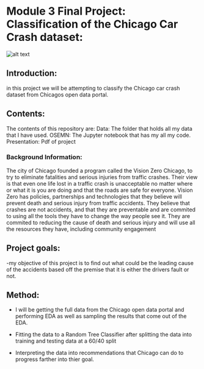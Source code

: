 
# Module 3 Final Project: Classification of the Chicago Car Crash dataset:
![alt text](https://hotelemc2.com/wp-content/uploads/2018/02/Why-Chicago-is-the-Best-City-in-the-World.png)
## Introduction:
in this project we will be attempting to classify the Chicago car crash dataset from Chicagos open data portal.

## Contents:
The contents of this repository are:
    Data: The folder that holds all my data that I have used.
    OSEMN: The Jupyter notebook that has my all my code.
    Presentation: Pdf of project
   
### Background Information:
The city of Chicago founded a program called the Vision Zero Chicago, to try to eliminate fatalities and serious injuries from traffic crashes. Their view is that even one life lost in a traffic crash is unacceptable no matter where or what it is you are doing and that the roads are safe for everyone. Vision Zero has policies, partnerships and technologies that they believe will prevent death and serious injury from traffic accidents. They believe that crashes are not accidents, and that they are preventable and are commited to using all the tools they have to change the way people see it. They are commited to reducing the cause of death and serious injury and will use all the resources they have, including community engagement


## Project goals:
   -my objective of this project is to find out what could be the leading cause of the accidents based off the premise that it is either the drivers fault or not.
   

    
## Method:
- I will be getting the full data from the Chicago open data portal and performing EDA as well as sampling the results that come out of the EDA.
- Fitting the data to a Random Tree Classifier after splitting the data into training and testing data at a 60/40 split

- Interpreting the data into recommendations that Chicago can do to progress farther into thier goal.
